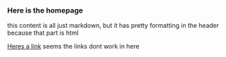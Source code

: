 ### Here is the homepage

this content is all just markdown, but it has pretty formatting in the header because that part is html 

[Heres a link](https://polytopes.design/Polytopes/squeaky.html?page=clean)
seems the links dont work in here